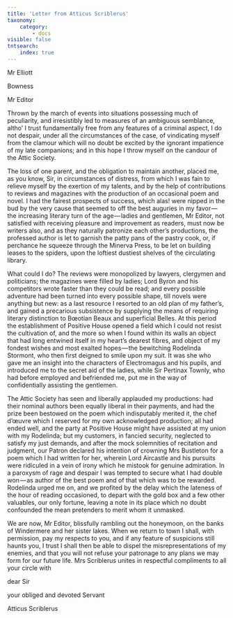 ```yaml
---
title: 'Letter from Atticus Scriblerus'
taxonomy:
    category:
        - docs
visible: false
tntsearch:
    index: true
---
```


<div class="author">Mr Elliott</div>

Bowness

Mr Editor

Thrown by the march of events into situations possessing much of peculiarity, and irresistibly led to measures of an ambiguous semblance, altho’ I trust fundamentally free from any features of a criminal aspect, I do not despair, under all the circumstances of the case, of vindicating myself from the clamour which will no doubt be excited by the ignorant impatience of my late companions; and in this hope I throw myself on the candour of the Attic Society.

The loss of one parent, and the obligation to maintain another, placed me, as you know, Sir, in circumstances of distress, from which I was fain to relieve myself by the exertion of my talents, and by the help of contributions to reviews and magazines with the production of an occasional poem and novel. I had the fairest prospects of success, which alas! were nipped in the bud by the very cause that seemed to off the best auguries in my favor — the increasing literary turn of the age — ladies and gentlemen, Mr Editor, not satisfied with receiving pleasure and improvement as readers, must now be writers also, and as they naturally patronize each other’s productions, the professed author is let to garnish the patty pans of the pastry cook, or, if perchance he squeeze through the Minerva Press, to be let on building leases to the spiders, upon the loftiest dustiest shelves of the circulating library.

What could I do? The reviews were monopolized by lawyers, clergymen and politicians; the magazines were filled by ladies; Lord Byron and his competitors wrote faster than they could be read; and every possible adventure had been turned into every possible shape, till novels were anything but new: as a last resource I resorted to an old plan of my father’s, and gained a precarious subsistence by supplying the means of requiring literary distinction to Bœotian Beaux and superficial Belles. At this period the establishment of Positive House opened a field which I could not resist the cultivation of, and the more so when I found within its walls an object that had long entwined itself in my heart’s dearest fibres, and object of my fondest wishes and most exalted hopes — the bewitching Rodelinda Stormont, who then first deigned to smile upon my suit. It was she who gave me an insight into the characters of Electromagus and his pupils, and introduced me to the secret aid of the ladies, while Sir Pertinax Townly, who had before employed and befriended me, put me in the way of confidentially assisting the gentlemen.  

The Attic Society has seen and liberally applauded my productions: had their nominal authors been equally liberal in their payments, and had the prize been bestowed on the poem which indisputably merited it, the chef d’œuvre which I reserved for my own acknowledged production; all had ended well, and the party at Positive House might have assisted at my union with my Rodelinda; but my customers, in fancied security, neglected to satisfy my just demands, and after the mock solemnities of recitation and judgment, our Patron declared his intention of crowning Mrs Bustleton for a poem which I had written for her, wherein Lord Aircastle and his pursuits were ridiculed in a vein of irony which he mistook for genuine admiration. In a paroxysm of rage and despair I was tempted to secure what I had double won — as author of the best poem and of that which was to be rewarded. Rodelinda urged me on, and we profited by the delay which the lateness of the hour of reading occasioned, to depart with the gold box and a few other valuables, our only fortune, leaving a note in its place which no doubt confounded the mean pretenders to merit whom it unmasked.

We are now, Mr Editor, blissfully rambling out the honeymoon, on the banks of Windermere and her sister lakes. When we return to town I shall, with permission, pay my respects to you, and if any feature of suspicions still haunts you, I trust I shall then be able to dispel the misrepresentations of my enemies, and that you will not refuse your patronage to any plans we may form for our future life. Mrs Scriblerus unites in respectful compliments to all your circle with 

dear Sir

your obliged and devoted Servant

Atticus Scriblerus